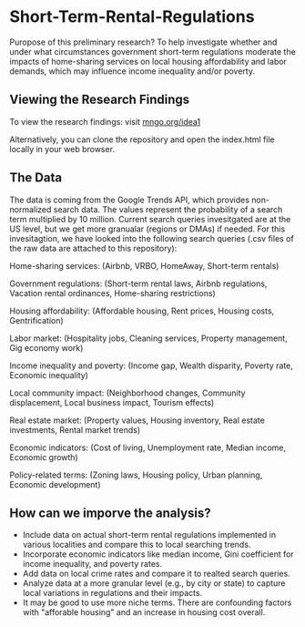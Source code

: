 # Short-Term-Rental-Regulations

Puropose of this preliminary research? To help investigate whether and under what circumstances government short-term regulations moderate the impacts of home-sharing services on local housing affordability and labor demands, which may influence income inequality and/or poverty.

## Viewing the Research Findings
To view the research findings: visit <a href="https://mngo.org/idea1" target="_blank">mngo.org/idea1</a>

Alternatively, you can clone the repository and open the index.html file locally in your web browser.

## The Data
The data is coming from the Google Trends API, which provides non-normalized search data. The values represent the probability of a search term multiplied by 10 million. Current search queries invesitgated are at the US level, but we get more granualar (regions or DMAs) if needed. For this invesitagtion, we have looked into the following search queries (.csv files of the raw data are attached to this repository):

Home-sharing services: (Airbnb, VRBO, HomeAway, Short-term rentals)

Government regulations: (Short-term rental laws, Airbnb regulations, Vacation rental ordinances, Home-sharing restrictions)

Housing affordability: (Affordable housing, Rent prices, Housing costs, Gentrification)

Labor market: (Hospitality jobs, Cleaning services, Property management, Gig economy work)

Income inequality and poverty: (Income gap, Wealth disparity, Poverty rate, Economic inequality)

Local community impact: (Neighborhood changes, Community displacement, Local business impact, Tourism effects)

Real estate market: (Property values, Housing inventory, Real estate investments, Rental market trends)

Economic indicators: (Cost of living, Unemployment rate, Median income, Economic growth)

Policy-related terms: (Zoning laws, Housing policy, Urban planning, Economic development)

## How can we imporve the analysis? 
  - Include data on actual short-term rental regulations implemented in various localities and compare this to local searching trends.
  - Incorporate economic indicators like median income, Gini coefficient for income inequality, and poverty rates.
  - Add data on local crime rates and compare it to realted search queries.
  - Analyze data at a more granular level (e.g., by city or state) to capture local variations in regulations and their impacts.
  - It may be good to use more niche terms. There are confounding factors with "afforable housing" and an increase in housing cost overall. 
